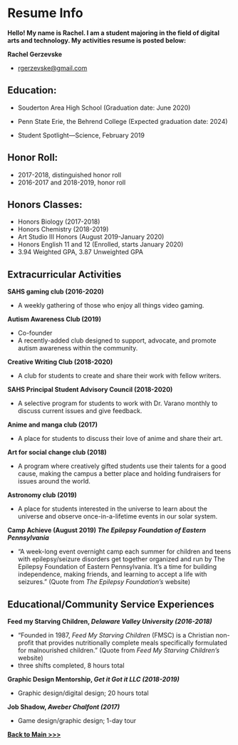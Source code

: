 # Resume Info

**Hello! My name is Rachel. I am a student majoring in the field of digital arts and technology. My activities resume is posted below:**

 **Rachel Gerzevske**  
 
* rgerzevske@gmail.com 

## **Education:**
* Souderton Area High School (Graduation date: June 2020)

* Penn State Erie, the Behrend College (Expected graduation date: 2024)

* Student Spotlight—Science, February 2019

## **Honor Roll:** 
*	2017-2018, distinguished honor roll 
* 2016-2017 and 2018-2019, honor roll

## **Honors Classes:** 
* Honors Biology (2017-2018)
* Honors Chemistry (2018-2019)
*	Art Studio III Honors (August 2019-January 2020)
* Honors English 11 and 12 (Enrolled, starts January 2020)
* 3.94 Weighted GPA, 3.87 Unweighted GPA

## **Extracurricular Activities**

 **SAHS gaming club (2016-2020)**
*	A weekly gathering of those who enjoy all things video gaming.

**Autism Awareness Club (2019)**
*	Co-founder
*	A recently-added club designed to support, advocate, and promote autism awareness within the community.

**Creative Writing Club (2018-2020)**
*	A club for students to create and share their work with fellow writers.

**SAHS Principal Student Advisory Council (2018-2020)**
*	A selective program for students to work with Dr. Varano monthly to discuss current issues and give feedback.  

**Anime and manga club (2017)**
*	A place for students to discuss their love of anime and share their art.

**Art for social change club (2018)**
*	A program where creatively gifted students use their talents for a good cause, making the campus a better place and holding fundraisers for issues around the world. 

**Astronomy club (2019)**
*	A place for students interested in the universe to learn about the universe and observe once-in-a-lifetime events in our solar system.

**Camp Achieve (August 2019) *The Epilepsy Foundation of Eastern Pennsylvania***
*	“A week-long event overnight camp each summer for children and teens with epilepsy/seizure disorders get together organized and run by The Epilepsy Foundation of Eastern Pennsylvania. It’s a time for building independence, making friends, and learning to accept a life with seizures.” (Quote from *The Epilepsy Foundation’s* website)

## **Educational/Community Service Experiences**

**Feed my Starving Children, *Delaware Valley University (2016-2018)***
*	“Founded in 1987, *Feed My Starving Children* (FMSC) is a Christian non-profit that provides nutritionally complete meals specifically formulated for malnourished children.” (Quote from *Feed My Starving Children’s* website)
*	three shifts completed, 8 hours total

**Graphic Design Mentorship, *Get it Got it LLC (2018-2019)***
*	Graphic design/digital design; 20 hours total

**Job Shadow, *Aweber Chalfont (2017)***
*	Game design/graphic design; 1-day tour


**[Back to Main >>>](https://arrowarchive.github.io/The-Arrowarchive/index)**


